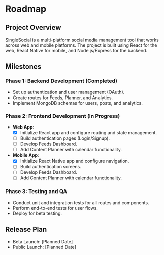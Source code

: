 ﻿# Roadmap

## Project Overview
SingleSocial is a multi-platform social media management tool that works across web and mobile platforms. The project is built using React for the web, React Native for mobile, and Node.js/Express for the backend.

## Milestones

### Phase 1: Backend Development (Completed)
- Set up authentication and user management (OAuth).
- Create routes for Feeds, Planner, and Analytics.
- Implement MongoDB schemas for users, posts, and analytics.

### Phase 2: Frontend Development (In Progress)
- **Web App**:
  - [x] Initialize React app and configure routing and state management.
  - [ ] Build authentication pages (Login/Signup).
  - [ ] Develop Feeds Dashboard.
  - [ ] Add Content Planner with calendar functionality.
- **Mobile App**:
  - [x] Initialize React Native app and configure navigation.
  - [ ] Build authentication screens.
  - [ ] Develop Feeds Dashboard.
  - [ ] Add Content Planner with calendar functionality.

### Phase 3: Testing and QA
- Conduct unit and integration tests for all routes and components.
- Perform end-to-end tests for user flows.
- Deploy for beta testing.

## Release Plan
- Beta Launch: [Planned Date]
- Public Launch: [Planned Date]
